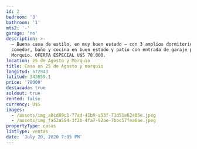 ```yaml
---
id: 2
bedroom: '3'
bathroom: '1'
mts2: '-'
garage: 'no'
description: >-
  – Buena casa de estilo, en muy buen estado – con 3 amplios dormitorios, living
  comedor, baño y cocina en buen estado y patio con entrada de garaje por calle
  Morquio. OFERTA ESPECIAL U$S 78.000.
location: 25 de Agosto y Morquio
title: Casa en 25 de Agosto y morquio
longitud: 572843
latitud: 343659.1
price: '78000'
destacada: true
soldout: true
rented: false
currency: U$S
images:
  - /assets/img_a8cd89c1-77ad-41b9-a53f-71d51e62405e.jpeg
  - /assets/img_fa53a504-3f2b-4fa7-92ae-7bbc57fea6ae.jpeg
propertyType: casas
listType: ventas
date: 'July 20, 2020 7:05 PM'
---
```



